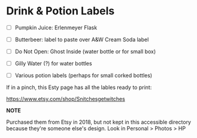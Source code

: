 # Drink & Potion Labels

- [ ] Pumpkin Juice: Erlenmeyer Flask
- [ ] Butterbeer: label to paste over A&W Cream Soda label
- [ ] Do Not Open: Ghost Inside (water bottle or for small box)
- [ ] Gilly Water (?) for water bottles
- [ ] Various potion labels (perhaps for small corked bottles)





If in a pinch, this Esty page has all the lables ready to print:

https://www.etsy.com/shop/Snitchesgetwitches





**NOTE**

Purchased them from Etsy in 2018, but not kept in this accessible directory because they're someone else's design. Look in Personal > Photos > HP